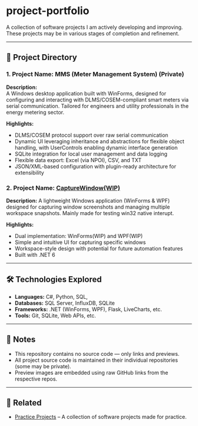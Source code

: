 # project-portfolio
A collection of software projects I am actively developing and improving. These projects may be in various stages of completion and refinement.

---


## 📂 Project Directory

### 1. Project Name: MMS (Meter Management System) (Private)  
**Description:**  
A Windows desktop application built with WinForms, designed for configuring and interacting with DLMS/COSEM-compliant smart meters via serial communication. 
Tailored for engineers and utility professionals in the energy metering sector.

**Highlights:**  
- DLMS/COSEM protocol support over raw serial communication  
- Dynamic UI leveraging inheritance and abstractions for flexible object handling, with UserControls enabling dynamic interface generation  
- SQLite integration for local user management and data logging  
- Flexible data export: Excel (via NPOI), CSV, and TXT  
- JSON/XML-based configuration with plugin-ready architecture for extensibility  



### 2. Project Name: [CaptureWindow(WIP)](https://github.com/emman-j/CaptureWindow)  
**Description:** A lightweight Windows application (WinForms & WPF) designed for capturing window screenshots and managing multiple workspace snapshots. Mainly made for testing win32 native interupt.

**Highlights:**  
- Dual implementation: WinForms(WIP) and WPF(WIP)  
- Simple and intuitive UI for capturing specific windows  
- Workspace-style design with potential for future automation features  
- Built with .NET 6  


---

## 🛠️ Technologies Explored

- **Languages:** C#, Python, SQL,
- **Databases:** SQL Server, InfluxDB, SQLite
- **Frameworks:** .NET (WinForms, WPF), Flask, LiveCharts, etc.
- **Tools:** Git, SQLite, Web APIs, etc.

---

## 🔖 Notes

- This repository contains no source code — only links and previews.
- All project source code is maintained in their individual repositories (some may be private).
- Preview images are embedded using raw GitHub links from the respective repos.

---

## 📌 Related

- [Practice Projects](https://github.com/emman-j/practice-projects-collection) – A collection of software projects made for practice.
